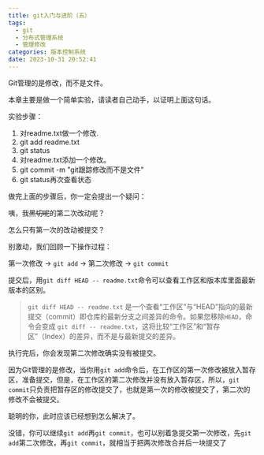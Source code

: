 ```yaml
---
title: git入门与进阶（五）
tags:
  - git
  - 分布式管理系统
  - 管理修改
categories: 版本控制系统
date: 2023-10-31 20:52:41
---
```


Git管理的是修改，而不是文件。

本章主要是做一个简单实验，请读者自己动手，以证明上面这句话。

<!--more-->

实验步骤：

1. 对readme.txt做一个修改.
2. git add readme.txt
3. git status
4. 对readme.txt添加一个修改。
5. git commit -m "git跟踪修改而不是文件"
6. git status再次查看状态

做完上面的步骤后，你一定会提出一个疑问：

咦，我~~黑切呢~~的第二次改动呢？

怎么只有第一次的改动被提交？

别激动，我们回顾一下操作过程：

第一次修改 -> `git add` -> 第二次修改 -> `git commit`

提交后，用`git diff HEAD -- readme.txt`命令可以查看工作区和版本库里面最新版本的区别。

>`git diff HEAD -- readme.txt` 是一个查看“工作区”与“HEAD”指向的最新提交（commit）即仓库的最新分支之间差异的命令。如果您移除`HEAD`，命令会变成 `git diff -- readme.txt`，这将比较“工作区”和“暂存区”（Index）的差异，而不是与最新提交的差异。

执行完后，你会发现第二次修改确实没有被提交。



因为Git管理的是修改，当你用`git add`命令后，在工作区的第一次修改被放入暂存区，准备提交，但是，在工作区的第二次修改并没有放入暂存区，所以，`git commit`只负责把暂存区的修改提交了，也就是第一次的修改被提交了，第二次的修改不会被提交。

聪明的你，此时应该已经想到怎么解决了。



没错，你可以继续`git add`再`git commit`，也可以别着急提交第一次修改，先`git add`第二次修改，再`git commit`，就相当于把两次修改合并后一块提交了
